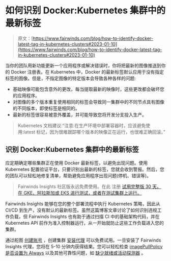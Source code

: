 # 如何识别 Docker:Kubernetes 集群中的最新标签

> 原文：[https://www.fairwinds.com/blog/how-to-identify-docker-latest-tag-in-kubernetes-clusters#2023-01-10](https://www.fairwinds.com/blog/how-to-identify-docker-latest-tag-in-kubernetes-clusters#2023-01-10)

 当你的团队用新功能更新一个应用程序或解决错误时，你将把最新的图像推送到你的 Docker 注册表。在 Kubernetes 中，Docker 的最新标签默认应用于没有指定标签的图像。但是，不指定图像的特定版本会导致各种各样的问题:

*   基础映像可能包含意外的更改，每当提取最新的映像时，这些更改都会破坏您的应用程序。
*   对图像的多个版本重复使用相同的标签会导致同一集群中的不同节点具有图像的不同版本，即使标签是相同的。
*   最新的标签很容易被意外覆盖，并可能导致您将开发分支投入生产。

> Kubernetes 文档建议:“注意:在生产环境中部署容器时，应该避免使用:latest 标记，因为很难跟踪哪个版本的映像正在运行，也很难正确回滚。”

## 识别 Docker:Kubernetes 集群中的最新标签

应定期确定哪些集群正在使用 Docker 最新标签，以避免出现问题。使用 Kubernetes 配置验证平台，只要识别出最新的标签，您就会收到警报。然后，您的团队可以轻松地修复清单，帮助避免应用程序出现问题(停机、错误等)。

> Fairwinds Insights 社区版永远免费使用。在此 注册 [试用完整版 30 天。在 GKE、阿拉斯加或 EKS 进行测试，或者在测试集群上运行。](https://insights.fairwinds.com/auth/register/)

Fairwinds Insights 能够在您的整个部署流程中执行 Kubernetes 策略，因此从 CI/CD 到生产，没有默认的最新标签。虽然这篇博客文章讨论了如何识别违规工作负载，但 Fairwinds Insights 也有助于通过扫描 CI 中的基础架构代码，并在 Kubernetes API 前作为准入控制器运行，从一开始就防止这些工作负载进入您的集群。

通过舵图 [创建账号](/insights-pricing) ，创建集群 [安装代理](https://www.youtube.com/watch?v=QYwNmtJc5no) 可以免费试用。一旦安装了 Fairwinds Insights 代理，您将在 5-10 分钟内获得结果。您可以轻松检查 [imagePullPolicy 是否设置为 Always](/blog/kubernetes-how-to-ensure-imagepullpolicy-set-to-always) 以及其他可靠性问题，如 [缺少就绪或活动探测器](https://www.fairwinds.com/blog/how-to-identify-missing-readiness-probes-in-kubernetes) 。
